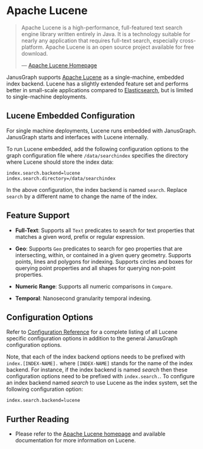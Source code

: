 Apache Lucene
=============

> Apache Lucene is a high-performance, full-featured text search engine
> library written entirely in Java. It is a technology suitable for
> nearly any application that requires full-text search, especially
> cross-platform. Apache Lucene is an open source project available for
> free download.
>
> —  [Apache Lucene Homepage](http://lucene.apache.org/)

JanusGraph supports [Apache Lucene](http://lucene.apache.org/) as a
single-machine, embedded index backend. Lucene has a slightly extended
feature set and performs better in small-scale applications compared to
[Elasticsearch](#elasticsearch), but is limited to single-machine
deployments.

Lucene Embedded Configuration
-----------------------------

For single machine deployments, Lucene runs embedded with JanusGraph.
JanusGraph starts and interfaces with Lucene internally.

To run Lucene embedded, add the following configuration options to the
graph configuration file where `/data/searchindex` specifies the
directory where Lucene should store the index data:

    index.search.backend=lucene
    index.search.directory=/data/searchindex

In the above configuration, the index backend is named `search`. Replace
`search` by a different name to change the name of the index.

Feature Support
---------------

-   **Full-Text**: Supports all `Text` predicates to search for text
    properties that matches a given word, prefix or regular expression.

-   **Geo**: Supports `Geo` predicates to search for geo properties that
    are intersecting, within, or contained in a given query geometry.
    Supports points, lines and polygons for indexing. Supports circles
    and boxes for querying point properties and all shapes for querying
    non-point properties.

-   **Numeric Range**: Supports all numeric comparisons in `Compare`.

-   **Temporal**: Nanosecond granularity temporal indexing.

Configuration Options
---------------------

Refer to [Configuration Reference](../basics/configuration-reference.md) for a complete listing of all Lucene
specific configuration options in addition to the general JanusGraph
configuration options.

Note, that each of the index backend options needs to be prefixed with
`index.[INDEX-NAME].` where `[INDEX-NAME]` stands for the name of the
index backend. For instance, if the index backend is named *search* then
these configuration options need to be prefixed with `index.search.`. To
configure an index backend named *search* to use Lucene as the index
system, set the following configuration option:

    index.search.backend=lucene

Further Reading
---------------

-   Please refer to the [Apache Lucene
    homepage](http://lucene.apache.org/) and available documentation for
    more information on Lucene.
